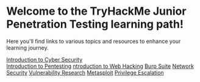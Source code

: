 # Welcome to the TryHackMe Junior Penetration Testing learning path! 
Here you'll find links to various topics and resources to enhance your learning journey.

[Introduction to Cyber Security]()<br>
[Introduction to Pentesting]()
[ntroduction to Web Hacking]()
[Burp Suite]()
[Network Security]()
[Vulnerability Research]()
[Metasploit]()
[Privilege Escalation]()
